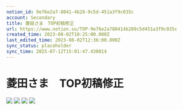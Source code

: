 ```yaml
---
notion_id: 9e76e2a7-8041-4b28-9c5d-451a3f9c035c
account: Secondary
title: 菱田さま　TOP初稿修正
url: https://www.notion.so/TOP-9e76e2a780414b289c5d451a3f9c035c
created_time: 2023-08-02T10:25:00.000Z
last_edited_time: 2023-08-02T12:36:00.000Z
sync_status: placeholder
sync_time: 2025-07-12T15:01:47.430814
---
```

# 菱田さま　TOP初稿修正

![](https://prod-files-secure.s3.us-west-2.amazonaws.com/d58fe38c-a9d4-4466-aed9-85604b7b2c6d/674e4d68-1135-4463-a898-831357ebfc5b/%E3%82%B9%E3%82%AF%E3%83%AA%E3%83%BC%E3%83%B3%E3%82%B7%E3%83%A7%E3%83%83%E3%83%88_2023-08-02_19.24.11.png?X-Amz-Algorithm=AWS4-HMAC-SHA256&X-Amz-Content-Sha256=UNSIGNED-PAYLOAD&X-Amz-Credential=ASIAZI2LB46666LJGHY5%2F20250719%2Fus-west-2%2Fs3%2Faws4_request&X-Amz-Date=20250719T065905Z&X-Amz-Expires=3600&X-Amz-Security-Token=IQoJb3JpZ2luX2VjEIX%2F%2F%2F%2F%2F%2F%2F%2F%2F%2FwEaCXVzLXdlc3QtMiJHMEUCIElN2We9nKETOSEIUJ42ZWYsfZbC1czbddAHBA9KxkBZAiEAxjylLe6iEMfrQbwxldcevuigZm3qziMcZX88tERlsT8qiAQInv%2F%2F%2F%2F%2F%2F%2F%2F%2F%2FARAAGgw2Mzc0MjMxODM4MDUiDIwXi55o%2B%2F0OGJsFqyrcA0d%2F20BepEBJwNyLAyW6fe35eOmi8U2V%2BAeRpPakrV5djM4ptubChKfTbcUuo4HSvO5O%2FY7%2Bu2%2F42Ojdc2W2jeFkkHk45hbGRVQu8ZFLYR91mw8q4SyXfBStxK4xFj0zGVL4m7tm%2FSQqhBiCyN8DhdwmvepuanU98c1L2SA7SbZWjkKiSMFyuC2vPGTCXN6uCkeMr0zG3p%2BU3Y2zKm89wqTtmA9q8oJh6iuKR2gUWUczFhNAZM5EGZpJIKHK3fGa4qYI7pV4FtSHbFS8DcZWMcnv%2B12is6ILwTEf9IQ3wzbuT%2BHqcl4UNXk%2FTfJGuk6Ab7MNhUY4Wmzhno6lHNyzGdiBxd0XrSMgZmvmUntJ2Fy9VzgE7aibXwQdMocmTNFTzlp0Y00FGU%2F3piYYXlnWhwMB1PZ6uEfprLwTOdSK9F3YdbT1CbDgZva9SfMVrXEwroNDw1RSYnr0wUauF09t2MEfppad5uJIeFNCcdCtzAOJqPbFu87UsatPsnszhU%2FZfBA6V%2FsJ2NHILkW4bG6h8QuEaz5ULj%2F7XH5HNcm9xmLafqR4CRNiYG7gNvdFiw9JbPxX0ZCUYOBPldZVuaaqV27melgJwWlBUn7OUXjVTDlAHdbPWc%2BQ29vMdMwnMOXF7MMGOqUBhEKXaVgFRIOeE5uFHciozjCy8u2ErvDK%2FYzmNSaCqXqJVzBR0lJWlB6J3bljEeTeYriCNBTcqEw%2BPj%2Blt4RdACUkBFiZCvCf3ctWGLIxOwGlEOEfnXEmBqiOoXL0jGdRiTvmdLR1b6q20Mq1WkSVh1ClckoIB721m5hYU901L4Jr0hdN%2Fy5PLrBocR3qkBT5opRTCilW9igoQe8Sn0cfVLI4br%2Fo&X-Amz-Signature=8a4fda2b2f15119a9db9e9f96eaeb5671faa75f98ff3bac493995d9e1f682d7e&X-Amz-SignedHeaders=host&x-amz-checksum-mode=ENABLED&x-id=GetObject)
![](https://prod-files-secure.s3.us-west-2.amazonaws.com/d58fe38c-a9d4-4466-aed9-85604b7b2c6d/44aa1499-9706-4028-8663-6bbf97280873/%E3%82%B9%E3%82%AF%E3%83%AA%E3%83%BC%E3%83%B3%E3%82%B7%E3%83%A7%E3%83%83%E3%83%88_2023-08-02_19.24.21.png?X-Amz-Algorithm=AWS4-HMAC-SHA256&X-Amz-Content-Sha256=UNSIGNED-PAYLOAD&X-Amz-Credential=ASIAZI2LB46666LJGHY5%2F20250719%2Fus-west-2%2Fs3%2Faws4_request&X-Amz-Date=20250719T065905Z&X-Amz-Expires=3600&X-Amz-Security-Token=IQoJb3JpZ2luX2VjEIX%2F%2F%2F%2F%2F%2F%2F%2F%2F%2FwEaCXVzLXdlc3QtMiJHMEUCIElN2We9nKETOSEIUJ42ZWYsfZbC1czbddAHBA9KxkBZAiEAxjylLe6iEMfrQbwxldcevuigZm3qziMcZX88tERlsT8qiAQInv%2F%2F%2F%2F%2F%2F%2F%2F%2F%2FARAAGgw2Mzc0MjMxODM4MDUiDIwXi55o%2B%2F0OGJsFqyrcA0d%2F20BepEBJwNyLAyW6fe35eOmi8U2V%2BAeRpPakrV5djM4ptubChKfTbcUuo4HSvO5O%2FY7%2Bu2%2F42Ojdc2W2jeFkkHk45hbGRVQu8ZFLYR91mw8q4SyXfBStxK4xFj0zGVL4m7tm%2FSQqhBiCyN8DhdwmvepuanU98c1L2SA7SbZWjkKiSMFyuC2vPGTCXN6uCkeMr0zG3p%2BU3Y2zKm89wqTtmA9q8oJh6iuKR2gUWUczFhNAZM5EGZpJIKHK3fGa4qYI7pV4FtSHbFS8DcZWMcnv%2B12is6ILwTEf9IQ3wzbuT%2BHqcl4UNXk%2FTfJGuk6Ab7MNhUY4Wmzhno6lHNyzGdiBxd0XrSMgZmvmUntJ2Fy9VzgE7aibXwQdMocmTNFTzlp0Y00FGU%2F3piYYXlnWhwMB1PZ6uEfprLwTOdSK9F3YdbT1CbDgZva9SfMVrXEwroNDw1RSYnr0wUauF09t2MEfppad5uJIeFNCcdCtzAOJqPbFu87UsatPsnszhU%2FZfBA6V%2FsJ2NHILkW4bG6h8QuEaz5ULj%2F7XH5HNcm9xmLafqR4CRNiYG7gNvdFiw9JbPxX0ZCUYOBPldZVuaaqV27melgJwWlBUn7OUXjVTDlAHdbPWc%2BQ29vMdMwnMOXF7MMGOqUBhEKXaVgFRIOeE5uFHciozjCy8u2ErvDK%2FYzmNSaCqXqJVzBR0lJWlB6J3bljEeTeYriCNBTcqEw%2BPj%2Blt4RdACUkBFiZCvCf3ctWGLIxOwGlEOEfnXEmBqiOoXL0jGdRiTvmdLR1b6q20Mq1WkSVh1ClckoIB721m5hYU901L4Jr0hdN%2Fy5PLrBocR3qkBT5opRTCilW9igoQe8Sn0cfVLI4br%2Fo&X-Amz-Signature=58c6a875b80dab080a2e9216da802b0501525e7aba84ae6e8a92ff5113fc392d&X-Amz-SignedHeaders=host&x-amz-checksum-mode=ENABLED&x-id=GetObject)
![](https://prod-files-secure.s3.us-west-2.amazonaws.com/d58fe38c-a9d4-4466-aed9-85604b7b2c6d/3975a527-23f9-4277-90c4-014b4a93b155/%E3%82%B9%E3%82%AF%E3%83%AA%E3%83%BC%E3%83%B3%E3%82%B7%E3%83%A7%E3%83%83%E3%83%88_2023-08-02_19.24.33.png?X-Amz-Algorithm=AWS4-HMAC-SHA256&X-Amz-Content-Sha256=UNSIGNED-PAYLOAD&X-Amz-Credential=ASIAZI2LB46666LJGHY5%2F20250719%2Fus-west-2%2Fs3%2Faws4_request&X-Amz-Date=20250719T065905Z&X-Amz-Expires=3600&X-Amz-Security-Token=IQoJb3JpZ2luX2VjEIX%2F%2F%2F%2F%2F%2F%2F%2F%2F%2FwEaCXVzLXdlc3QtMiJHMEUCIElN2We9nKETOSEIUJ42ZWYsfZbC1czbddAHBA9KxkBZAiEAxjylLe6iEMfrQbwxldcevuigZm3qziMcZX88tERlsT8qiAQInv%2F%2F%2F%2F%2F%2F%2F%2F%2F%2FARAAGgw2Mzc0MjMxODM4MDUiDIwXi55o%2B%2F0OGJsFqyrcA0d%2F20BepEBJwNyLAyW6fe35eOmi8U2V%2BAeRpPakrV5djM4ptubChKfTbcUuo4HSvO5O%2FY7%2Bu2%2F42Ojdc2W2jeFkkHk45hbGRVQu8ZFLYR91mw8q4SyXfBStxK4xFj0zGVL4m7tm%2FSQqhBiCyN8DhdwmvepuanU98c1L2SA7SbZWjkKiSMFyuC2vPGTCXN6uCkeMr0zG3p%2BU3Y2zKm89wqTtmA9q8oJh6iuKR2gUWUczFhNAZM5EGZpJIKHK3fGa4qYI7pV4FtSHbFS8DcZWMcnv%2B12is6ILwTEf9IQ3wzbuT%2BHqcl4UNXk%2FTfJGuk6Ab7MNhUY4Wmzhno6lHNyzGdiBxd0XrSMgZmvmUntJ2Fy9VzgE7aibXwQdMocmTNFTzlp0Y00FGU%2F3piYYXlnWhwMB1PZ6uEfprLwTOdSK9F3YdbT1CbDgZva9SfMVrXEwroNDw1RSYnr0wUauF09t2MEfppad5uJIeFNCcdCtzAOJqPbFu87UsatPsnszhU%2FZfBA6V%2FsJ2NHILkW4bG6h8QuEaz5ULj%2F7XH5HNcm9xmLafqR4CRNiYG7gNvdFiw9JbPxX0ZCUYOBPldZVuaaqV27melgJwWlBUn7OUXjVTDlAHdbPWc%2BQ29vMdMwnMOXF7MMGOqUBhEKXaVgFRIOeE5uFHciozjCy8u2ErvDK%2FYzmNSaCqXqJVzBR0lJWlB6J3bljEeTeYriCNBTcqEw%2BPj%2Blt4RdACUkBFiZCvCf3ctWGLIxOwGlEOEfnXEmBqiOoXL0jGdRiTvmdLR1b6q20Mq1WkSVh1ClckoIB721m5hYU901L4Jr0hdN%2Fy5PLrBocR3qkBT5opRTCilW9igoQe8Sn0cfVLI4br%2Fo&X-Amz-Signature=393f9284ccb1b88c64d0f160e9dbb903c4ffd99d52cdfabe9393bc76a3f3263f&X-Amz-SignedHeaders=host&x-amz-checksum-mode=ENABLED&x-id=GetObject)
![](https://prod-files-secure.s3.us-west-2.amazonaws.com/d58fe38c-a9d4-4466-aed9-85604b7b2c6d/2b40ba15-828d-43ff-ba70-f58b5658c19c/%E3%82%B9%E3%82%AF%E3%83%AA%E3%83%BC%E3%83%B3%E3%82%B7%E3%83%A7%E3%83%83%E3%83%88_2023-08-02_19.24.44.png?X-Amz-Algorithm=AWS4-HMAC-SHA256&X-Amz-Content-Sha256=UNSIGNED-PAYLOAD&X-Amz-Credential=ASIAZI2LB46666LJGHY5%2F20250719%2Fus-west-2%2Fs3%2Faws4_request&X-Amz-Date=20250719T065905Z&X-Amz-Expires=3600&X-Amz-Security-Token=IQoJb3JpZ2luX2VjEIX%2F%2F%2F%2F%2F%2F%2F%2F%2F%2FwEaCXVzLXdlc3QtMiJHMEUCIElN2We9nKETOSEIUJ42ZWYsfZbC1czbddAHBA9KxkBZAiEAxjylLe6iEMfrQbwxldcevuigZm3qziMcZX88tERlsT8qiAQInv%2F%2F%2F%2F%2F%2F%2F%2F%2F%2FARAAGgw2Mzc0MjMxODM4MDUiDIwXi55o%2B%2F0OGJsFqyrcA0d%2F20BepEBJwNyLAyW6fe35eOmi8U2V%2BAeRpPakrV5djM4ptubChKfTbcUuo4HSvO5O%2FY7%2Bu2%2F42Ojdc2W2jeFkkHk45hbGRVQu8ZFLYR91mw8q4SyXfBStxK4xFj0zGVL4m7tm%2FSQqhBiCyN8DhdwmvepuanU98c1L2SA7SbZWjkKiSMFyuC2vPGTCXN6uCkeMr0zG3p%2BU3Y2zKm89wqTtmA9q8oJh6iuKR2gUWUczFhNAZM5EGZpJIKHK3fGa4qYI7pV4FtSHbFS8DcZWMcnv%2B12is6ILwTEf9IQ3wzbuT%2BHqcl4UNXk%2FTfJGuk6Ab7MNhUY4Wmzhno6lHNyzGdiBxd0XrSMgZmvmUntJ2Fy9VzgE7aibXwQdMocmTNFTzlp0Y00FGU%2F3piYYXlnWhwMB1PZ6uEfprLwTOdSK9F3YdbT1CbDgZva9SfMVrXEwroNDw1RSYnr0wUauF09t2MEfppad5uJIeFNCcdCtzAOJqPbFu87UsatPsnszhU%2FZfBA6V%2FsJ2NHILkW4bG6h8QuEaz5ULj%2F7XH5HNcm9xmLafqR4CRNiYG7gNvdFiw9JbPxX0ZCUYOBPldZVuaaqV27melgJwWlBUn7OUXjVTDlAHdbPWc%2BQ29vMdMwnMOXF7MMGOqUBhEKXaVgFRIOeE5uFHciozjCy8u2ErvDK%2FYzmNSaCqXqJVzBR0lJWlB6J3bljEeTeYriCNBTcqEw%2BPj%2Blt4RdACUkBFiZCvCf3ctWGLIxOwGlEOEfnXEmBqiOoXL0jGdRiTvmdLR1b6q20Mq1WkSVh1ClckoIB721m5hYU901L4Jr0hdN%2Fy5PLrBocR3qkBT5opRTCilW9igoQe8Sn0cfVLI4br%2Fo&X-Amz-Signature=ecbf715cc0bdf6e1309f6c514aa2d5ffe1fad31433e64a6f2fc53f2e594b4656&X-Amz-SignedHeaders=host&x-amz-checksum-mode=ENABLED&x-id=GetObject)